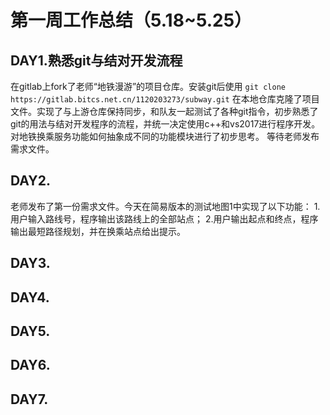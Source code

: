 # 第一周工作总结（5.18~5.25）

## DAY1.熟悉git与结对开发流程
在gitlab上fork了老师“地铁漫游”的项目仓库。安装git后使用 `git clone https://gitlab.bitcs.net.cn/1120203273/subway.git` 在本地仓库克隆了项目文件。实现了与上游仓库保持同步，和队友一起测试了各种git指令，初步熟悉了git的用法与结对开发程序的流程，并统一决定使用c++和vs2017进行程序开发。
对地铁换乘服务功能如何抽象成不同的功能模块进行了初步思考。
等待老师发布需求文件。

## DAY2.
老师发布了第一份需求文件。今天在简易版本的测试地图1中实现了以下功能：
1.用户输入路线号，程序输出该路线上的全部站点；
2.用户输出起点和终点，程序输出最短路径规划，并在换乘站点给出提示。

## DAY3.

## DAY4.

## DAY5.

## DAY6.

## DAY7.
